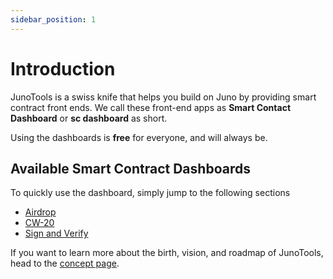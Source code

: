 ```yaml
---
sidebar_position: 1
---
```


# Introduction

JunoTools is a swiss knife that helps you build on Juno by providing smart contract front ends.
We call these front-end apps as **Smart Contact Dashboard** or **sc dashboard** as short.

Using the dashboards is **free** for everyone, and will always be.

## Available Smart Contract Dashboards

To quickly use the dashboard, simply jump to the following sections

- [Airdrop](/02-dashboards/02-airdrop/01-introduction.md)
- [CW-20](/02-dashboards/03-cw-20/01-introduction.md)
- [Sign and Verify](/02-dashboards/04-sign-and-verify/01-introduction.md)

If you want to learn more about the birth, vision, and roadmap of JunoTools,  head to the [concept page](02-concept.md).